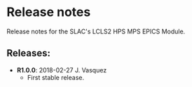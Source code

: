 # Release notes

Release notes for the SLAC's LCLS2 HPS MPS EPICS Module.

## Releases:
* __R1.0.0__: 2018-02-27 J. Vasquez
  * First stable release.
